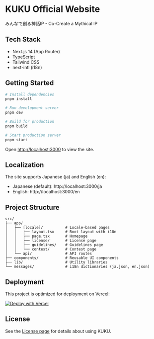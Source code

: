 # KUKU Official Website

みんなで創る神話IP - Co-Create a Mythical IP

## Tech Stack

- Next.js 14 (App Router)
- TypeScript
- Tailwind CSS
- next-intl (i18n)

## Getting Started

```bash
# Install dependencies
pnpm install

# Run development server
pnpm dev

# Build for production
pnpm build

# Start production server
pnpm start
```

Open [http://localhost:3000](http://localhost:3000) to view the site.

## Localization

The site supports Japanese (ja) and English (en):
- Japanese (default): http://localhost:3000/ja
- English: http://localhost:3000/en

## Project Structure

```
src/
├── app/
│   ├── [locale]/          # Locale-based pages
│   │   ├── layout.tsx     # Root layout with i18n
│   │   ├── page.tsx       # Homepage
│   │   ├── license/       # License page
│   │   ├── guidelines/    # Guidelines page
│   │   └── contest/       # Contest page
│   └── api/               # API routes
├── components/            # Reusable UI components
├── lib/                   # Utility libraries
└── messages/              # i18n dictionaries (ja.json, en.json)
```

## Deployment

This project is optimized for deployment on Vercel:

[![Deploy with Vercel](https://vercel.com/button)](https://vercel.com/new/clone?repository-url=https://github.com/yourusername/kuku-official)

## License

See the [License page](https://kuku-official.vercel.app/ja/license) for details about using KUKU.

